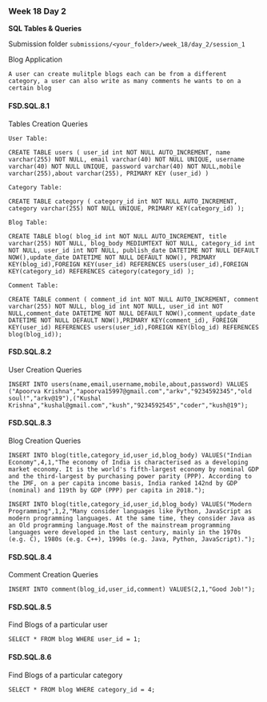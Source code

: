 ### Week 18 Day 2

**SQL Tables & Queries**

Submission folder `submissions/<your_folder>/week_18/day_2/session_1`

Blog Application

```
A user can create mulitple blogs each can be from a different category, a user can also write as many comments he wants to on a certain blog
```

#### FSD.SQL.8.1

Tables Creation Queries

```mysql
User Table:

CREATE TABLE users ( user_id int NOT NULL AUTO_INCREMENT, name varchar(255) NOT NULL, email varchar(40) NOT NULL UNIQUE, username varchar(40) NOT NULL UNIQUE, password varchar(40) NOT NULL,mobile varchar(255),about varchar(255), PRIMARY KEY (user_id) )

Category Table:

CREATE TABLE category ( category_id int NOT NULL AUTO_INCREMENT, category varchar(255) NOT NULL UNIQUE, PRIMARY KEY(category_id) );

Blog Table:

CREATE TABLE blog( blog_id int NOT NULL AUTO_INCREMENT, title varchar(255) NOT NULL, blog_body MEDIUMTEXT NOT NULL, category_id int NOT NULL, user_id int NOT NULL, publish_date DATETIME NOT NULL DEFAULT NOW(),update_date DATETIME NOT NULL DEFAULT NOW(), PRIMARY KEY(blog_id),FOREIGN KEY(user_id) REFERENCES users(user_id),FOREIGN KEY(category_id) REFERENCES category(category_id) );

Comment Table:

CREATE TABLE comment ( comment_id int NOT NULL AUTO_INCREMENT, comment varchar(255) NOT NULL, blog_id int NOT NULL, user_id int NOT NULL,comment_date DATETIME NOT NULL DEFAULT NOW(),comment_update_date DATETIME NOT NULL DEFAULT NOW(),PRIMARY KEY(comment_id), FOREIGN KEY(user_id) REFERENCES users(user_id),FOREIGN KEY(blog_id) REFERENCES blog(blog_id));
```

#### FSD.SQL.8.2

User Creation Queries

```mysql
INSERT INTO users(name,email,username,mobile,about,password) VALUES ("Apoorva Krishna","apoorva15997@gmail.com","arkv","9234592345","old soul!","arkv@19"),("Kushal Krishna","kushal@gmail.com","kush","9234592545","coder","kush@19");
```

#### FSD.SQL.8.3

Blog Creation Queries

```mysql
INSERT INTO blog(title,category_id,user_id,blog_body) VALUES("Indian Economy",4,1,"The economy of India is characterised as a developing market economy. It is the world's fifth-largest economy by nominal GDP and the third-largest by purchasing power parity (PPP). According to the IMF, on a per capita income basis, India ranked 142nd by GDP (nominal) and 119th by GDP (PPP) per capita in 2018.");

INSERT INTO blog(title,category_id,user_id,blog_body) VALUES("Modern Programming",1,2,"Many consider languages like Python, JavaScript as modern programming languages. At the same time, they consider Java as an Old programming language.Most of the mainstream programming languages were developed in the last century, mainly in the 1970s (e.g. C), 1980s (e.g. C++), 1990s (e.g. Java, Python, JavaScript).");
```

#### FSD.SQL.8.4

Comment Creation Queries

```mysql
INSERT INTO comment(blog_id,user_id,comment) VALUES(2,1,"Good Job!");
```

#### FSD.SQL.8.5

Find Blogs of a particular user

```mysql
SELECT * FROM blog WHERE user_id = 1;
```


#### FSD.SQL.8.6

Find Blogs of a particular category

```mysql
SELECT * FROM blog WHERE category_id = 4;
```